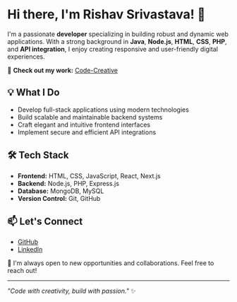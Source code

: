 # Hi there, I'm Rishav Srivastava! 👋

I'm a passionate **developer** specializing in building robust and dynamic web applications. With a strong background in **Java**, **Node.js**, **HTML**, **CSS**, **PHP**, and **API integration**, I enjoy creating responsive and user-friendly digital experiences.

🚀 **Check out my work:**
[Code-Creative](https://code-creative.vercel.app)

## 💡 What I Do
- Develop full-stack applications using modern technologies
- Build scalable and maintainable backend systems
- Craft elegant and intuitive frontend interfaces
- Implement secure and efficient API integrations

## 🛠️ Tech Stack
- **Frontend:** HTML, CSS, JavaScript, React, Next.js
- **Backend:** Node.js, PHP, Express.js
- **Database:** MongoDB, MySQL
- **Version Control:** Git, GitHub

## 📫 Let's Connect
- [GitHub](https://github.com/Rishav-Srivastava)
- [LinkedIn](https://www.linkedin.com/in/rishav-srivastava-in/)

🎯 I'm always open to new opportunities and collaborations. Feel free to reach out!

---

*"Code with creativity, build with passion."* ✨
